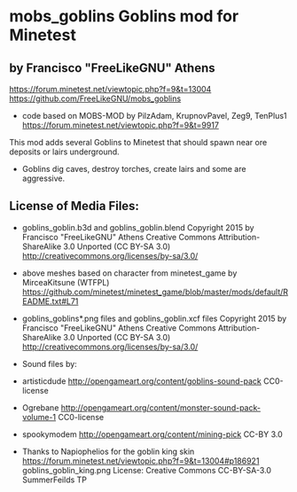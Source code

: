 

# mobs_goblins Goblins mod for Minetest 
## by Francisco "FreeLikeGNU" Athens
https://forum.minetest.net/viewtopic.php?f=9&t=13004
https://github.com/FreeLikeGNU/mobs_goblins

* code based on MOBS-MOD by PilzAdam, KrupnovPavel, Zeg9, TenPlus1
 https://forum.minetest.net/viewtopic.php?f=9&t=9917

This mod adds several Goblins to Minetest that should spawn near ore deposits or lairs underground.

* Goblins dig caves, destroy torches, create lairs and some are aggressive.

License of Media Files:
---------------------------------------
* goblins_goblin.b3d and goblins_goblin.blend 
Copyright 2015 by Francisco "FreeLikeGNU" Athens Creative Commons Attribution-ShareAlike 3.0 Unported (CC BY-SA 3.0)
http://creativecommons.org/licenses/by-sa/3.0/

 * above meshes based on character from minetest_game
by MirceaKitsune (WTFPL)
https://github.com/minetest/minetest_game/blob/master/mods/default/README.txt#L71

* goblins_goblins*.png files and goblins_goblin.xcf files
Copyright 2015 by Francisco "FreeLikeGNU" Athens  Creative Commons  Attribution-ShareAlike 3.0 Unported (CC BY-SA 3.0) 
http://creativecommons.org/licenses/by-sa/3.0/

* Sound files by:
 * artisticdude http://opengameart.org/content/goblins-sound-pack CC0-license
 * Ogrebane http://opengameart.org/content/monster-sound-pack-volume-1 CC0-license
 * spookymodem http://opengameart.org/content/mining-pick CC-BY 3.0

* Thanks to Napiophelios for the goblin king skin
https://forum.minetest.net/viewtopic.php?f=9&t=13004#p186921
goblins_goblin_king.png
License: Creative Commons CC-BY-SA-3.0 SummerFeilds TP
    